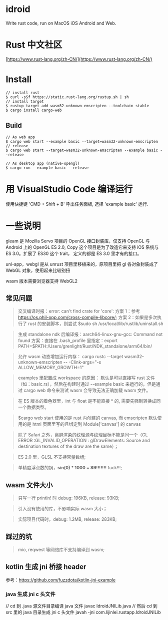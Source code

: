 # idroid
Write rust code, run on MacOS iOS Android and Web.

# Rust 中文社区
[https://www.rust-lang.org/zh-CN/](https://www.rust-lang.org/zh-CN/)

# Install
```
// install rust
$ curl -sSf https://static.rust-lang.org/rustup.sh | sh
// install target
$ rustup target add wasm32-unknown-emscripten --toolchain stable
$ cargo install cargo-web
```

## Build 
```
// As web app
$ cargo web start --example basic --target=wasm32-unknown-emscripten
// release
$ cargo web start --target=wasm32-unknown-emscripten --example basic --release

// As desktop app (native-opengl)
$ cargo run --example basic --release
```

# 用 VisualStudio Code 编译运行
使用快捷键 'CMD + Shift + B' 呼出任务面板, 选择 'example basic' 运行.

# 一些说明
gleam 是 Mozilla Servo 项目的 OpenGL 接口封装库，仅支持 OpenGL 与 Android 上的 OpenGL ES 2.0, Copy 这个项目是为了改造它来支持 iOS 系统与 ES 3.0。扩展了 ES30 这个 trait， 定义的都是 ES 3.0 里才有的接口。

uni-app，webgl 是从 unrust 项目里移植来的，原项目里把 gl 各对象封装成了 WebGL 对象，使用起来比较别扭

wasm 版本需要浏览器支持 WebGL2

## 常见问题
> 交叉编译时报：error: can't find crate for 'core':
方案 1：参考 https://os.phil-opp.com/cross-compile-libcore/;
方案 2：如果是多次执行了 rust 的安装脚本，则尝试 $sudo sh /usr/local/lib/rustlib/uninstall.sh

> 生成 standalone ndk 后编译报：aarch64-linux-gnu-gcc: Command not found
方案：直接在 .bash_profile 里指定：export PATH=$PATH:/Users/grenlight/Rust/NDK_standalone/arm64/bin/

> 允许 wasm 动态增加运行内存：
cargo rustc  --target wasm32-unknown-emscripten -- -Clink-args="-s ALLOW_MEMORY_GROWTH=1"

> examples 里配置成 workspace 的原因：
默认是可以直接写 rust 文件（如：basic.rs），然后在构建时通过 --example basic 来运行的，但是通过 cargo web 命令来测试 wasm 会导致无法正确加载 wasm 文件。

> 在 ES 版本的着色器里，int 与 float 是不能直接  * 的, 需要先强制转换成同一个数据类型。

> $cargo web start 使用的是 rust 内创建的 canvas, 而 emscripten 默认使用的是 html 页面里写的且绑定到 Module['canvas'] 的 canvas

> 除了 Safari 之外，离屏渲染的纹理源与纹理目标不能是同一个（GL ERROR :GL_INVALID_OPERATION : glDrawElements: Source and destination textures of the draw are the same）；

> ES 2.0 里，GLSL 不支持常量数组;

> 单精度浮点数的锅，**sin(0) * 1000 = 89!!!!!!!** fuck!!!;


## wasm 文件大小

> 只写一行 println! 时 debug: 196KB, release: 93KB;

> 引入没有使用的库，不影响实际 wasm 大小；

> 实际项目代码时，debug: 1.2MB, release: 283KB;

## 踩过的坑
> mio, reqwest 等网络库不支持编译到 wasm;


## kotlin 生成 jni 桥接 header
参考：https://github.com/fuzzdota/kotlin-jni-example

### java 生成 jni c 头文件
// cd 到 .java 源文件目录编译 java 文件
javac IdroidJNILib.java
// 然后 cd 到 src 里的 java 目录生成 jni c 头文件
javah -jni com.lijinlei.rustapp.IdroidJNILib

